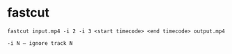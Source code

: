 # fastcut

`fastcut input.mp4 -i 2 -i 3 <start timecode> <end timecode> output.mp4`

```
-i N — ignore track N
```
